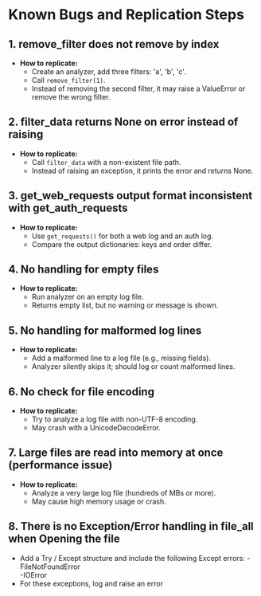 # Known Bugs and Replication Steps

## 1. remove_filter does not remove by index
- **How to replicate:**
  - Create an analyzer, add three filters: 'a', 'b', 'c'.
  - Call `remove_filter(1)`.
  - Instead of removing the second filter, it may raise a ValueError or remove the wrong filter.

## 2. filter_data returns None on error instead of raising
- **How to replicate:**
  - Call `filter_data` with a non-existent file path.
  - Instead of raising an exception, it prints the error and returns None.

## 3. get_web_requests output format inconsistent with get_auth_requests
- **How to replicate:**
  - Use `get_requests()` for both a web log and an auth log.
  - Compare the output dictionaries: keys and order differ.

## 4. No handling for empty files
- **How to replicate:**
  - Run analyzer on an empty log file.
  - Returns empty list, but no warning or message is shown.

## 5. No handling for malformed log lines
- **How to replicate:**
  - Add a malformed line to a log file (e.g., missing fields).
  - Analyzer silently skips it; should log or count malformed lines.

## 6. No check for file encoding
- **How to replicate:**
  - Try to analyze a log file with non-UTF-8 encoding.
  - May crash with a UnicodeDecodeError.

## 7. Large files are read into memory at once (performance issue)
- **How to replicate:**
  - Analyze a very large log file (hundreds of MBs or more).
  - May cause high memory usage or crash. 

## 8. There is no Exception/Error handling in file_all when Opening the file
  - Add a Try / Except structure and include the following Except errors:
    -FileNotFoundError                                                                    
    -IOError
  - For these exceptions, log and raise an error  